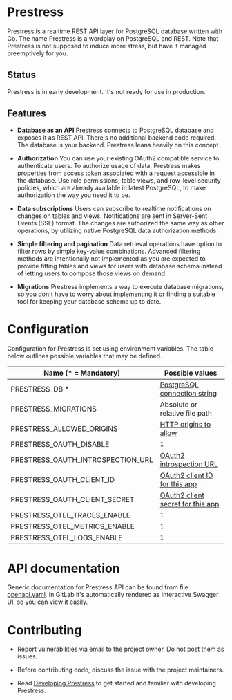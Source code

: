 # Prestress

Prestress is a realtime REST API layer for PostgreSQL database written with Go.
The name Prestress is a wordplay on PostgreSQL and REST. Note that Prestress is
not supposed to induce more stress, but have it managed preemptively for you.

## Status

Prestress is in early development. It's not ready for use in production.

## Features

- **Database as an API**
  Prestress connects to PostgreSQL database and exposes it as REST API. There's
  no additional backend code required. The database is your backend. Prestress
  leans heavily on this concept.

- **Authorization**
  You can use your existing OAuth2 compatible service to authenticate users. To
  authorize usage of data, Prestress makes properties from access token
  associated with a request accessible in the database. Use role permissions,
  table views, and row-level security policies, which are already available
  in latest PostgreSQL, to make authorization the way you need it to be.

- **Data subscriptions**
  Users can subscribe to realtime notifications on changes on tables and views.
  Notifications are sent in Server-Sent Events (SSE) format. The changes are
  authorized the same way as other operations, by utilizing native PostgreSQL
  data authorization methods.

- **Simple filtering and pagination**
  Data retrieval operations have option to filter rows by simple key-value
  combinations. Advanced filtering methods are intentionally not implemented as
  you are expected to provide fitting tables and views for users with database
  schema instead of letting users to compose those views on demand.

- **Migrations**
  Prestress implements a way to execute database migrations, so you don't have
  to worry about implementing it or finding a suitable tool for keeping your
  database schema up to date.

# Configuration

Configuration for Prestress is set using environment variables. The table below
outlines possible variables that may be defined.

| Name (\* = Mandatory)             | Possible values                        |
| --------------------------------- | -------------------------------------- |
| PRESTRESS_DB \*                   | [PostgreSQL connection string][1]      |
| PRESTRESS_MIGRATIONS              | Absolute or relative file path         |
| PRESTRESS_ALLOWED_ORIGINS         | [HTTP origins to allow][2]             |
| PRESTRESS_OAUTH_DISABLE           | `1`                                    |
| PRESTRESS_OAUTH_INTROSPECTION_URL | [OAuth2 introspection URL][3]          |
| PRESTRESS_OAUTH_CLIENT_ID         | [OAuth2 client ID for this app][4]     |
| PRESTRESS_OAUTH_CLIENT_SECRET     | [OAuth2 client secret for this app][5] |
| PRESTRESS_OTEL_TRACES_ENABLE      | `1`                                    |
| PRESTRESS_OTEL_METRICS_ENABLE     | `1`                                    |
| PRESTRESS_OTEL_LOGS_ENABLE        | `1`                                    |

[1]: https://www.postgresql.org/docs/current/libpq-connect.html#LIBPQ-CONNSTRING
[2]: https://developer.mozilla.org/en-US/docs/Web/HTTP/Reference/Headers/Access-Control-Allow-Origin
[3]: https://www.rfc-editor.org/rfc/rfc7662#section-2
[4]: https://www.rfc-editor.org/rfc/rfc6749#section-2.2
[5]: https://www.rfc-editor.org/rfc/rfc6749#section-2.3.1

# API documentation

Generic documentation for Prestress API can be found from file
[openapi.yaml](./openapi.yaml). In GitLab it's automatically rendered as
interactive Swagger UI, so you can view it easily.

# Contributing

- Report vulnerabilities via email to the project owner. Do not post them as
  issues.

- Before contributing code, discuss the issue with the project maintainers.

- Read [Developing Prestress](./docs/developing-prestress.md) to get started and
  familiar with developing Prestress.
